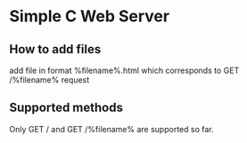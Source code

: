 # Simple C Web Server
## How to add files
add file in format %filename%.html which corresponds to GET /%filename% request
## Supported methods
Only GET / and GET /%filename% are supported so far.

